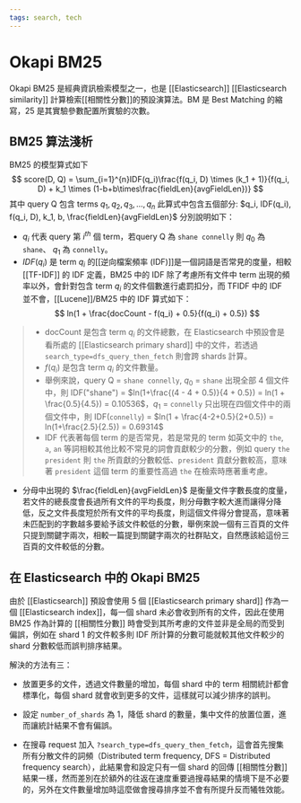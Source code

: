 ```yaml
---
tags: search, tech
---
```


# Okapi BM25

Okapi BM25 是經典資訊檢索模型之一，也是 [[Elasticsearch]] [[Elasticsearch similarity]] 計算檢索[[相關性分數]]的預設演算法。BM 是 Best Matching 的縮寫，25 是其實驗參數配置所實驗的次數。

## BM25 算法淺析

BM25 的模型算式如下
$$
score(D, Q) = \sum_{i=1}^{n}IDF(q_i)\frac{f(q_i, D) \times (k_1 + 1)}{f(q_i, D) + k_1 \times (1-b+b\times\frac{fieldLen}{avgFieldLen})}
$$
其中 query Q 包含 terms $q_1, q_2, q_3, ..., q_n$
此算式中包含五個部分: $q_i, IDF(q_i), f(q_i, D), k_1, b, \frac{fieldLen}{avgFieldLen}$ 分別說明如下：

- $q_i$ 代表 query 第 $i^{th}$ 個 term，若query Q 為 `shane connelly` 則 $q_0$ 為 `shane`、 $q_1$ 為 `connelly`。
- $IDF(q_i)$ 是 term $q_i$ 的[[逆向檔案頻率 (IDF)]]是一個詞語是否常見的度量，相較 [[TF-IDF]] 的 IDF 定義，BM25 中的 IDF 除了考慮所有文件中 term 出現的頻率以外，會針對包含 term $q_i$ 的文件個數進行處罰扣分，而 TFIDF 中的 IDF 並不會，[[Lucene]]/BM25 中的 IDF 算式如下：
$$
	ln(1 + \frac{docCount - f(q_i) + 0.5}{f(q_i) + 0.5})
$$

> - docCount 是包含 term $q_i$ 的文件總數，在 Elasticsearch 中預設會是看所處的 [[Elasticsearch primary shard]] 中的文件，若透過 `search_type=dfs_query_then_fetch` 則會跨 shards 計算。
>- $f(q_i)$ 是包含 term $q_i$ 的文件數量。
>- 舉例來說，query Q = `shane connelly`, $q_0$ = `shane` 出現全部 4 個文件中，則 IDF("shane") = $ln(1+\frac{(4 - 4 + 0.5)}{4 + 0.5}) = ln(1 + \frac{0.5}{4.5}) = 0.10536$，$q_1$ = `connelly` 只出現在四個文件中的兩個文件中，則 IDF(`connelly`) = $ln(1 + \frac{4-2+0.5}{2+0.5}) = ln(1+\frac{2.5}{2.5}) = 0.69314$
>- IDF 代表著每個 term 的是否常見，若是常見的 term 如英文中的 `the`, `a`, `an` 等詞相較其他比較不常見的詞會貢獻較少的分數，例如 query `the president` 則 `the` 所貢獻的分數較低、`president` 貢獻分數較高，意味著 `president` 這個 term 的重要性高過 `the` 在檢索時應著重考慮。

- 分母中出現的 $\frac{fieldLen}{avgFieldLen}$ 是衡量文件字數長度的度量，若文件的總長度會長過所有文件的平均長度，則分母數字較大進而讓得分降低，反之文件長度短於所有文件的平均長度，則這個文件得分會提高，意味著未匹配到的字數越多要給予該文件較低的分數，舉例來說一個有三百頁的文件只提到關鍵字兩次，相較一篇提到關鍵字兩次的社群貼文，自然應該給這份三百頁的文件較低的分數。


## 在 Elasticsearch 中的 Okapi BM25

由於 [[Elasticsearch]] 預設會使用 5 個 [[Elasticsearch primary shard]] 作為一個 [[Elasticsearch index]]，每一個 shard 未必會收到所有的文件，因此在使用 BM25 作為計算的 [[相關性分數]] 時會受到其所考慮的文件並非是全局的而受到偏誤，例如在 shard 1 的文件較多則 IDF 所計算的分數可能就較其他文件較少的 shard 分數較低而誤判排序結果。

解決的方法有三：

- 放置更多的文件，透過文件數量的增加，每個 shard 中的 term 相關統計都會標準化，每個 shard 就會收到更多的文件，這樣就可以減少排序的誤判。

- 設定 `number_of_shards` 為 1，降低 shard 的數量，集中文件的放置位置，進而讓統計結果不會有偏誤。

- 在搜尋 request 加入 `?search_type=dfs_query_then_fetch`，這會首先搜集所有分散文件的詞頻（Distributed term frequency, DFS = Distributed frequency search），此結果會和設定只有一個 shard 的回傳 [[相關性分數]] 結果一樣，然而差別在於額外的往返在速度重要過搜尋結果的情境下是不必要的，另外在文件數量增加時這麼做會搜尋排序並不會有所提升反而犧牲效能。
